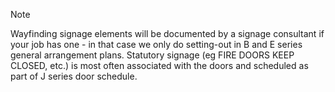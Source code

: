 <span class="transform to uppercase">Note</span>

Wayfinding signage elements will be documented by a signage consultant if your job has one - in that case we only do setting-out in B and E series general arrangement plans. Statutory signage (eg FIRE DOORS KEEP CLOSED, etc.) is most often associated with the doors and scheduled as part of J series door schedule.